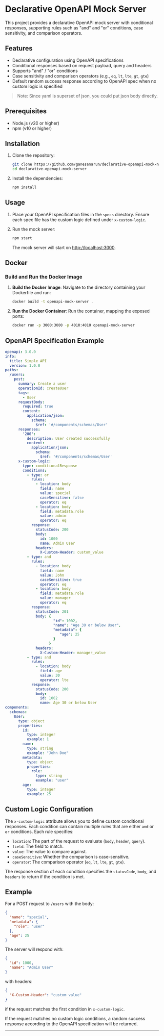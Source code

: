# Declarative OpenAPI Mock Server

This project provides a declarative OpenAPI mock server with conditional responses, supporting rules such as "and" and "or" conditions, case sensitivity, and comparison operators.

## Features

- Declarative configuration using OpenAPI specifications
- Conditional responses based on request payload, query and headers
- Supports "and" / "or" conditions
- Case sensitivity and comparison operators (e.g., `eq`, `lt`, `lte`, `gt`, `gte`)
- Default random success response according to OpenAPI spec when no custom logic is specified

> Note: Since yaml is superset of json, you could put json body directly.

## Prerequisites

- Node.js (v20 or higher)
- npm (v10 or higher)

## Installation

1. Clone the repository:

   ```sh
   git clone https://github.com/ganesanarun/declarative-openapi-mock-node-server.git
   cd declarative-openapi-mock-server
   ```

2. Install the dependencies:

   ```sh
   npm install
   ```

## Usage

1. Place your OpenAPI specification files in the `specs` directory. Ensure each spec file has the custom logic defined under `x-custom-logic`.
2. Run the mock server:

   ```sh
   npm start
   ```

   The mock server will start on [http://localhost:3000](http://localhost:3000).

## Docker

### Build and Run the Docker Image

1. **Build the Docker Image**:
   Navigate to the directory containing your Dockerfile and run:
   ```sh
   docker build -t openapi-mock-server .
   ```

2. **Run the Docker Container**:
   Run the container, mapping the exposed ports:
   ```sh
   docker run -p 3000:3000 -p 4010:4010 openapi-mock-server
   ```

## OpenAPI Specification Example

```yaml
openapi: 3.0.0
info:
  title: Simple API
  version: 1.0.0
paths:
  /users:
    post:
      summary: Create a user
      operationId: createUser
      tags:
        - User
      requestBody:
        required: true
        content:
          application/json:
            schema:
              $ref: '#/components/schemas/User'
      responses:
        '200':
          description: User created successfully
          content:
            application/json:
              schema:
                $ref: '#/components/schemas/User'
      x-custom-logic:
        type: conditionalResponse
        conditions:
          - type: or
            rules:
              - location: body
                field: name
                value: special
                caseSensitive: false
                operator: eq
              - location: body
                field: metadata.role
                value: admin
                operator: eq
            response:
              statusCode: 200
              body:
                id: 1000
                name: Admin User
              headers:
                X-Custom-Header: custom_value
          - type: and
            rules:
              - location: body
                field: name
                value: John
                caseSensitive: true
                operator: eq
              - location: body
                field: metadata.role
                value: manager
                operator: eq
            response:
              statusCode: 201
              body: {
                      "id": 1002,
                      "name": "Age 30 or below User",
                      "metadata": {
                         "age": 25
                      }
                    }
              headers:
                X-Custom-Header: manager_value
          - type: and
            rules:
              - location: body
                field: age
                value: 30
                operator: lte
            response:
              statusCode: 200
              body:
                id: 1002
                name: Age 30 or below User
components:
  schemas:
    User:
      type: object
      properties:
        id:
          type: integer
          example: 1
        name:
          type: string
          example: "John Doe"
        metadata:
          type: object
          properties:
            role:
              type: string
              example: "user"
        age:
          type: integer
          example: 25
```

## Custom Logic Configuration

The `x-custom-logic` attribute allows you to define custom conditional responses. Each condition can contain multiple rules that are either `and` or `or` conditions. Each rule specifies:

- `location`: The part of the request to evaluate (`body`, `header`, `query`).
- `field`: The field to match.
- `value`: The value to compare against.
- `caseSensitive`: Whether the comparison is case-sensitive.
- `operator`: The comparison operator (`eq`, `lt`, `lte`, `gt`, `gte`).

The response section of each condition specifies the `statusCode`, `body`, and `headers` to return if the condition is met.

## Example

For a POST request to `/users` with the body:

```json
{
  "name": "special",
  "metadata": {
    "role": "user"
  },
  "age": 25
}
```

The server will respond with:

```json
{
  "id": 1000,
  "name": "Admin User"
}
```

with headers:

```json
{
  "X-Custom-Header": "custom_value"
}
```

if the request matches the first condition in `x-custom-logic`.

If the request matches no custom logic conditions, a random success response according to the OpenAPI specification will be returned.

---